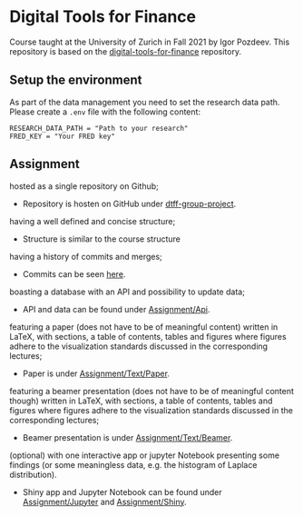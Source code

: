 # Digital Tools for Finance

Course taught at the University of Zurich in Fall 2021 by Igor Pozdeev.
This repository is based on the [digital-tools-for-finance](https://github.com/ipozdeev/digital-tools-for-finance) repository.

## Setup the environment
As part of the data management you need to set the research data path.
Please create a `.env` file with the following content:

```env
RESEARCH_DATA_PATH = "Path to your research"
FRED_KEY = "Your FRED key"
```

## Assignment
hosted as a single repository on Github;

- Repository is hosten on GitHub under [dtff-group-project](https://github.com/mxjweb/dtff-group-project).

having a well defined and concise structure;

- Structure is similar to the course structure

having a history of commits and merges;

- Commits can be seen [here](https://github.com/mxjweb/dtff-group-project/commits/master).

boasting a database with an API and possibility to update data;

- API and data can be found under [Assignment/Api](00-Assignment/api/).

featuring a paper (does not have to be of meaningful content) written in LaTeX, with sections, a table of contents, tables and figures where figures adhere to the visualization standards discussed in the corresponding lectures;

- Paper is under [Assignment/Text/Paper](00-Assignment/text/paper).

featuring a beamer presentation (does not have to be of meaningful content though) written in LaTeX, with sections, a table of contents, tables and figures where figures adhere to the visualization standards discussed in the corresponding lectures;

- Beamer presentation is under [Assignment/Text/Beamer](00-Assignment/text/beamer).

(optional) with one interactive app or jupyter Notebook presenting some findings (or some meaningless data, e.g. the histogram of Laplace distribution).

- Shiny app and Jupyter Notebook can be found under [Assignment/Jupyter](00-Assignment/jupyter/) and [Assignment/Shiny](00-Assignment/shiny/).
